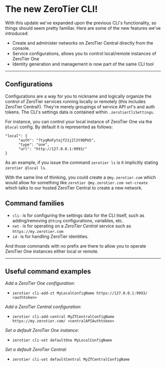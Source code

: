 The new ZeroTier CLI!
====

With this update we've expanded upon the previous CLI's functionality, so things should seem pretty familiar. Here are some of the new features we've introduced:

 - Create and administer networks on ZeroTier Central directly from the console.
 - Service configurations, allows you to control local/remote instances of ZeroTier One
 - Identity generation and management is now part of the same CLI tool

***
## Configurations

Configurations are a way for you to nickname and logically organize the control of ZeroTier services running locally or remotely (this includes ZeroTier Central!). They're merely groupings of service API url's and auth tokens. The CLI's settings data is contained within `.zerotierCliSettings`.

For instance, you can control your local instance of ZeroTier One via the `@local` config. By default it is represented as follows:

```
"local": {
      "auth": "7tyqRoFytajf21j2l2t9QPm5",
      "type": "one",
      "url": "http://127.0.0.1:9993/"
}
``` 

As an example, if you issue the command `zerotier ls` is it implicitly stating `zerotier @local ls`. 

With the same line of thinking, you could create a `@my.zerotier.com` which would allow for something like `zerotier @my.zerotier.com net-create` which talks to our hosted ZeroTier Central to create a new network.



## Command families 

- `cli-` is for configuring the settings data for the CLI itself, such as adding/removing `@thing` configurations, variables, etc.
- `net-` is for operating on a *ZeroTier Central* service such as `https://my.zerotier.com`
- `id-` is for handling ZeroTier identities.

And those commands with no prefix are there to allow you to operate ZeroTier One instances either local or remote.

***
## Useful command examples

*Add a ZeroTier One configuration:*

 - `zerotier cli-add-zt MyLocalConfigName https://127.0.0.1:9993/ <authtoken>`

*Add a ZeroTier Central configuration:*

 - `zerotier cli-add-central MyZTCentralConfigName https://my.zerotier.com/ <centralAPIAuthtoken>`

*Set a default ZeroTier One instance:*

 - `zerotier cli-set defaultOne MyLocalConfigName`

*Set a default ZeroTier Central:*

 - `zerotier cli-set defaultCentral MyZTCentralConfigName`


